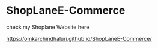 # ShopLaneE-Commerce


check my Shoplane Website here

https://omkarchindhaluri.github.io/ShopLaneE-Commerce/
